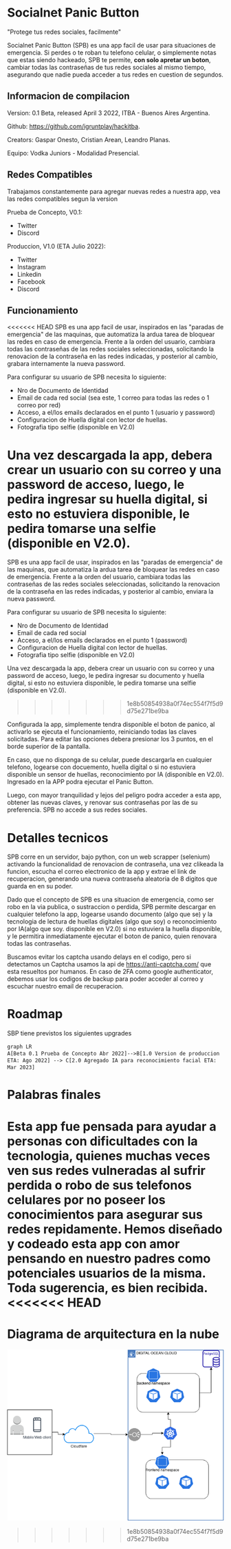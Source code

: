 # Socialnet Panic Button
 "Protege tus redes sociales, facilmente" 

Socialnet Panic Button (SPB) es una app facil de usar para situaciones de emergencia. 
Si perdes o te roban tu telefono celular, o simplemente notas que estas siendo hackeado, SPB te permite, **con solo apretar un boton**, cambiar todas las contraseñas de tus redes sociales al mismo tiempo, asegurando que nadie pueda acceder a tus redes en cuestion de segundos.


## Informacion de compilacion

Version: 0.1 Beta, released April 3 2022, ITBA - Buenos Aires Argentina.

Github: https://github.com/igruntplay/hackitba.

Creators: Gaspar Onesto, Cristian Arean, Leandro Planas.

Equipo: Vodka Juniors - Modalidad Presencial.

## Redes Compatibles
Trabajamos constantemente para agregar nuevas redes a nuestra app, vea las redes compatibles segun la version

Prueba de Concepto, V0.1: 
 - Twitter
 - Discord

Produccion, V1.0 (ETA Julio 2022):
 - Twitter 
 - Instagram
 - Linkedin
 - Facebook
 - Discord

## Funcionamiento
<<<<<<< HEAD
SPB es una app facil de usar, inspirados en las "paradas de emergencia" de las maquinas, que automatiza la ardua tarea de bloquear las redes en caso de emergencia. Frente a la orden del usuario, cambiara todas las contraseñas de las redes sociales seleccionadas, solicitando la renovacion de la contraseña en las redes indicadas, y posterior al cambio, grabara internamente la nueva password.

Para configurar su usuario de SPB necesita lo siguiente:
- Nro de Documento de Identidad
- Email de cada red social (sea este, 1 correo para todas las redes o 1 correo por red)
- Acceso, a el/los emails declarados en el punto 1 (usuario y password)
- Configuracion de Huella digital con lector de huellas. 
- Fotografia tipo selfie (disponible en V2.0)

Una vez descargada la app, debera crear un usuario con su correo y una password de acceso, luego, le pedira ingresar su huella digital, si esto no estuviera disponible, le pedira tomarse una selfie (disponible en V2.0). 
=======
SPB es una app facil de usar, inspirados en las "paradas de emergencia" de las maquinas, que automatiza la ardua tarea de bloquear las redes en caso de emergencia. Frente a la orden del usuario, cambiara todas las contraseñas de las redes sociales seleccionadas, solicitando la renovacion de la contraseña en las redes indicadas, y posterior al cambio, enviara la nueva password.

Para configurar su usuario de SPB necesita lo siguiente:
- Nro de Documento de Identidad
- Email de cada red social
- Acceso, a el/los emails declarados en el punto 1 (password)
- Configuracion de Huella digital con lector de huellas. 
- Fotografia tipo selfie (disponible en V2.0)

Una vez descargada la app, debera crear un usuario con su correo y una password de acceso, luego, le pedira ingresar su documento y huella digital, si esto no estuviera disponible, le pedira tomarse una selfie (disponible en V2.0). 
>>>>>>> 1e8b50854938a0f74ec554f7f5d9d75e271be9ba

Configurada la app, simplemente tendra disponible el boton de panico, al activarlo se ejecuta el funcionamiento, reiniciando todas las claves solicitadas. Para editar las opciones debera presionar los 3 puntos, en el borde superior de la pantalla. 

En caso, que no disponga de su celular, puede descargarla en cualquier telefono, logearse con docuemento, huella digital o si no estuviera disponible un sensor de huellas, reconocimiento por IA (disponible en V2.0). Ingresado en la APP podra ejecutar el Panic Button. 

Luego, con mayor tranquilidad y lejos del peligro podra acceder a esta app, obtener las nuevas claves, y renovar sus contraseñas por las de su preferencia. SPB no accede a sus redes sociales. 

# Detalles tecnicos

SPB corre en un servidor, bajo python, con un web scrapper (selenium) activando la funcionalidad de renovacion de contraseña, una vez clikeada la funcion, escucha el correo electronico de la app y extrae el link de recuperacion, generando una nueva contraseña aleatoria de 8 digitos que guarda en en su poder. 

Dado que el concepto de SPB es una situacion de emergencia, como ser robo en la via publica, o sustraccion o perdida, SPB permite descargar en cualquier telefono la app, logearse usando documento (algo que se) y la tecnologia de lectura de huellas digitales (algo que soy) o reconocimiento por IA(algo que soy. disponible en V2.0) si no estuviera la huella disponible, y le permitira inmediatamente ejecutar el boton de panico, quien renovara todas las contraseñas.  

Buscamos evitar los captcha usando delays en el codigo, pero si detectamos un Captcha usamos la api de https://anti-captcha.com/ que esta resueltos por humanos. En caso de 2FA como google authenticator, debemos usar los codigos de backup para poder acceder al correo y escuchar nuestro email de recuperacion. 

# Roadmap

SBP tiene previstos los siguientes upgrades

```mermaid
graph LR
A[Beta 0.1 Prueba de Concepto Abr 2022]-->B[1.0 Version de produccion ETA: Ago 2022] --> C[2.0 Agregado IA para reconocimiento facial ETA: Mar 2023] 
```
# Palabras finales 
Esta app fue pensada para ayudar a personas con dificultades con la tecnologia, quienes muchas veces ven sus redes vulneradas al sufrir perdida o robo de sus telefonos celulares por no poseer los conocimientos para asegurar sus redes repidamente. Hemos diseñado y codeado esta app con amor pensando en nuestro padres como potenciales usuarios de la misma. Toda sugerencia, es bien recibida. 
<<<<<<< HEAD
=======

# Diagrama de arquitectura en la nube

![Diagrama](tes.png)
>>>>>>> 1e8b50854938a0f74ec554f7f5d9d75e271be9ba
